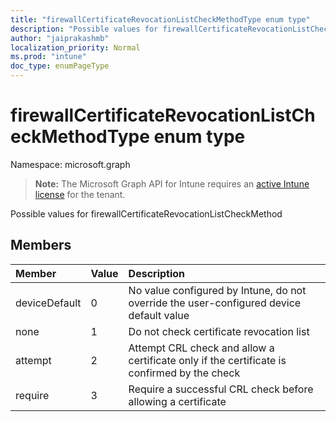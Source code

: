 ```yaml
---
title: "firewallCertificateRevocationListCheckMethodType enum type"
description: "Possible values for firewallCertificateRevocationListCheckMethod"
author: "jaiprakashmb"
localization_priority: Normal
ms.prod: "intune"
doc_type: enumPageType
---
```


# firewallCertificateRevocationListCheckMethodType enum type

Namespace: microsoft.graph

> **Note:** The Microsoft Graph API for Intune requires an [active Intune license](https://go.microsoft.com/fwlink/?linkid=839381) for the tenant.

Possible values for firewallCertificateRevocationListCheckMethod

## Members
|Member|Value|Description|
|:---|:---|:---|
|deviceDefault|0|No value configured by Intune, do not override the user-configured device default value|
|none|1|Do not check certificate revocation list|
|attempt|2|Attempt CRL check and allow a certificate only if the certificate is confirmed by the check|
|require|3|Require a successful CRL check before allowing a certificate|
